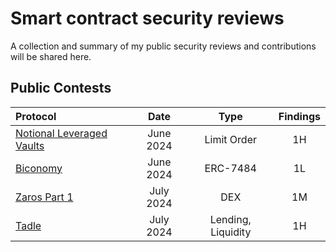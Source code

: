 # Smart contract security reviews

A collection and summary of my public security reviews and contributions will be shared here.

## Public Contests



| Protocol           | Date       | Type                | Findings             | 
| :----------------- | :---------:| :-----------------: | :------------------: | 
| [Notional Leveraged Vaults](https://audits.sherlock.xyz/contests/446/report)   | June 2024     | Limit Order    | 1H     |
| [Biconomy](https://solodit.xyz/issues/create-account-from-registryfactory-contract-reverts-due-to-unsorted-external-attesters-codehawks-biconomy-nexus-git)   | June 2024     |  ERC-7484    | 1L     |
| [Zaros Part 1](https://codehawks.cyfrin.io/c/2024-07-zaros)   | July 2024     | DEX    | 1M     |
| [Tadle](https://codehawks.cyfrin.io/c/2024-08-tadle/s/105/)   | July 2024     | Lending, Liquidity    | 1H     |
